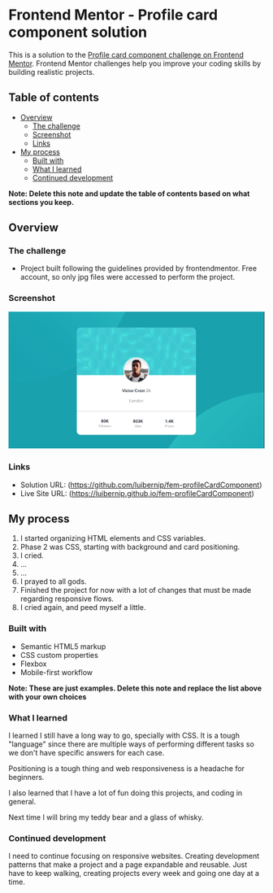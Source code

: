 # Frontend Mentor - Profile card component solution

This is a solution to the [Profile card component challenge on Frontend Mentor](https://www.frontendmentor.io/challenges/profile-card-component-cfArpWshJ). Frontend Mentor challenges help you improve your coding skills by building realistic projects. 

## Table of contents

- [Overview](#overview)
  - [The challenge](#the-challenge)
  - [Screenshot](#screenshot)
  - [Links](#links)
- [My process](#my-process)
  - [Built with](#built-with)
  - [What I learned](#what-i-learned)
  - [Continued development](#continued-development)


**Note: Delete this note and update the table of contents based on what sections you keep.**

## Overview

### The challenge

- Project built following the guidelines provided by frontendmentor. Free account, so only jpg files were accessed to perform the project. 

### Screenshot

![](./images/screenshot.JPG)


### Links

- Solution URL: (https://github.com/luibernip/fem-profileCardComponent)
- Live Site URL: (https://luibernip.github.io/fem-profileCardComponent)

## My process

  1. I started organizing HTML elements and CSS variables.
  2. Phase 2 was CSS, starting with background and card positioning.
  3. I cried.
  4. ...
  5. ...
  6. I prayed to all gods.
  7. Finished the project for now with a lot of changes that must be made regarding responsive flows.
  8. I cried again, and peed myself a little.


### Built with

- Semantic HTML5 markup
- CSS custom properties
- Flexbox
- Mobile-first workflow

**Note: These are just examples. Delete this note and replace the list above with your own choices**

### What I learned

I learned I still have a long way to go, specially with CSS. It is a tough "language" since there are multiple ways of performing different tasks so we don't have specific answers for each case.

Positioning is a tough thing and web responsiveness is a headache for beginners. 

I also learned that I have a lot of fun doing this projects, and coding in general.

Next time I will bring my teddy bear and a glass of whisky.

### Continued development

I need to continue focusing on responsive websites. Creating development patterns that make a project and a page expandable and reusable. Just have to keep walking, creating projects every week and going one day at a time.  


